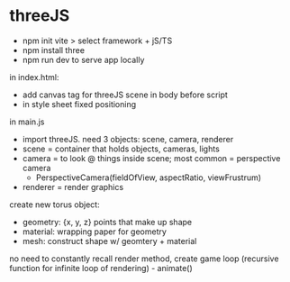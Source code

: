 # threeJS

- npm init vite > select framework + jS/TS
- npm install three
- npm run dev to serve app locally

in index.html:
- add canvas tag for threeJS scene in body before script
- in style sheet fixed positioning

in main.js
- import threeJS. need 3 objects: scene, camera, renderer
- scene = container that holds objects, cameras, lights
- camera = to look @ things inside scene; most common = perspective camera
    - PerspectiveCamera(fieldOfView, aspectRatio, viewFrustrum)
- renderer = render graphics

create new torus object: 
- geometry: {x, y, z} points that make up shape
- material: wrapping paper for geometry
- mesh: construct shape w/ geomtery + material

no need to constantly recall render method, create game loop (recursive function for infinite loop of rendering) - animate()
